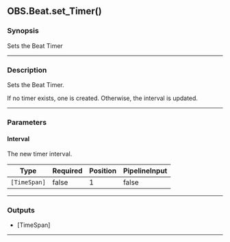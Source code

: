 OBS.Beat.set_Timer()
--------------------

### Synopsis
Sets the Beat Timer

---

### Description

Sets the Beat Timer.

If no timer exists, one is created.  Otherwise, the interval is updated.

---

### Parameters
#### **Interval**
The new timer interval.

|Type        |Required|Position|PipelineInput|
|------------|--------|--------|-------------|
|`[TimeSpan]`|false   |1       |false        |

---

### Outputs
* [TimeSpan]

---
